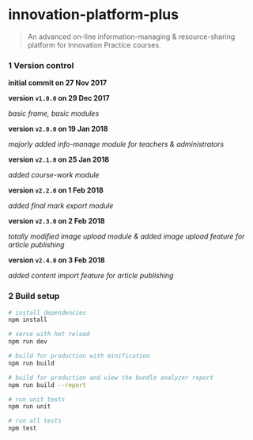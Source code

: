 # innovation-platform-plus

> An advanced on-line information-managing & resource-sharing platform for Innovation Practice courses.


### 1 Version control

**initial commit on 27 Nov 2017**

**version `v1.0.0` on 29 Dec 2017**

_basic frame, basic modules_

**version `v2.0.0` on 19 Jan 2018**

_majorly added info-manage module for teachers & administrators_
  
**version `v2.1.0` on 25 Jan 2018**

_added course-work module_

**version `v2.2.0` on 1 Feb 2018**

_added final mark export module_

**version `v2.3.0` on 2 Feb 2018**

_totally modified image upload module & added image upload feature for article publishing_

**version `v2.4.0` on 3 Feb 2018**

_added content import feature for article publishing_
  

### 2 Build setup

``` bash
# install dependencies
npm install

# serve with hot reload
npm run dev

# build for production with minification
npm run build

# build for production and view the bundle analyzer report
npm run build --report

# run unit tests
npm run unit

# run all tests
npm test
```
